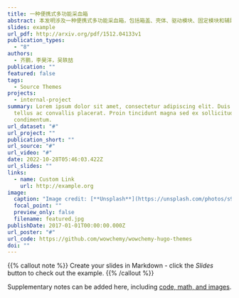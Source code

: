 ```yaml
---
title: 一种便携式多功能采血箱
abstract: 本发明涉及一种便携式多功能采血箱，包括箱盖、壳体、驱动模块、固定模块和辅助模块，箱盖和壳体通过螺纹连接，箱盖的顶端设有提手，固定模块包括旋转台、夹具单元和固定底座板，固定底座板将壳体分割为上下两个部分，旋转台和夹具单元设置在上部分内，驱动模块设置在下部分内，在固定底座板的中央设有驱动孔，驱动模块穿过驱动孔连接旋转台，旋转台上呈圆周分布有通孔，夹具单元设在通孔上，采血管安装在通孔内并且通过夹具单元固定，辅助模块包括设置在壳体下部分内的温度控制器，在壳体的侧面设有夹具开关和温度开关，连接夹具单元和温度控制器。与现有技术相比，本发明具有便于运输和替换，提高和采血机器人的适配度，提高使用效率等优点。
slides: example
url_pdf: http://arxiv.org/pdf/1512.04133v1
publication_types:
  - "8"
authors:
  - 齐鹏，李昊洋，吴轶喆
publication: ""
featured: false
tags:
  - Source Themes
projects:
  - internal-project
summary: Lorem ipsum dolor sit amet, consectetur adipiscing elit. Duis posuere
  tellus ac convallis placerat. Proin tincidunt magna sed ex sollicitudin
  condimentum.
url_dataset: "#"
url_project: ""
publication_short: ""
url_source: "#"
url_video: "#"
date: 2022-10-28T05:46:03.422Z
url_slides: ""
links:
  - name: Custom Link
    url: http://example.org
image:
  caption: "Image credit: [**Unsplash**](https://unsplash.com/photos/s9CC2SKySJM)"
  focal_point: ""
  preview_only: false
  filename: featured.jpg
publishDate: 2017-01-01T00:00:00.000Z
url_poster: "#"
url_code: https://github.com/wowchemy/wowchemy-hugo-themes
doi: ""
---
```


{{% callout note %}}
Create your slides in Markdown - click the *Slides* button to check out the example.
{{% /callout %}}

Supplementary notes can be added here, including [code, math, and images](https://wowchemy.com/docs/writing-markdown-latex/).

